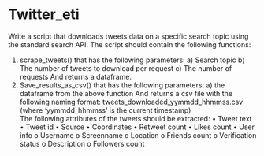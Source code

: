# Twitter_eti
Write a script that downloads tweets data on a specific search topic using the standard search API. The script should contain the following functions: 
1)	scrape_tweets() that has the following parameters:
a)	Search topic
b)	The number of tweets to download per request
c)	The number of requests
And returns a dataframe.
2)	Save_results_as_csv() that has the following parameters:
a)	the dataframe from the above function
And returns a csv file with the following naming format:
tweets_downloaded_yymmdd_hhmmss.csv (where ‘yymmdd_hhmmss’ is the current 	timestamp)      
The following attributes of the tweets should be extracted:
•	Tweet text
•	Tweet id
•	Source
•	Coordinates
•	Retweet count
•	Likes count
•	User info
  o	Username
  o	Screenname
  o	Location
  o	Friends count
  o	Verification status
  o	Description
  o	Followers count
